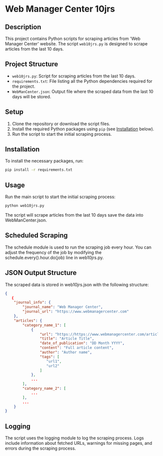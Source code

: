 
# Web Manager Center 10jrs

## Description 
This project contains Python scripts for scraping articles from 'Web Manager Center' website. The script `web10jrs.py` is designed to scrape articles from the last 10 days.

## Project Structure
- `web10jrs.py`: Script for scraping articles from the last 10 days.
- `requirements.txt`: File listing all the Python dependencies required for the project.
- `WebManCenter.json`: Output file where the scraped data from the last 10 days will be stored.

## Setup
1. Clone the repository or download the script files.
2. Install the required Python packages using `pip` (see [Installation](#installation) below).
3. Run the script to start the initial scraping process.

## Installation
To install the necessary packages, run:

```sh
pip install -r requirements.txt
```
## Usage
Run the main script to start the initial scraping process:
```bash
python web10jrs.py
```
The script will scrape articles from the last 10 days save the data into WebManCenter.json. 

## Scheduled Scraping
The schedule module is used to run the scraping job every hour. You can adjust the frequency of the job by modifying the schedule.every().hour.do(job) line in web10jrs.py.

## JSON Output Structure
The scraped data is stored in web10jrs.json with the following structure:
```json
{
   {
    "journal_info": {
        "journal_name": "Web Manager Center",
        "journal_url": "https://www.webmanagercenter.com"
    },
    "articles": {
        "category_name_1": [
            {
                "url": "https://https://www.webmanagercenter.com/article-url",
                "title": "Article Title",
                "date_of_publication": "DD Month YYYY",
                "content": "Full article content",
                "author": "Author name",
                "tags": [
                   "url1",
                   "url2"
                ]
            },
            ...
        ],
        "category_name_2": [
            ...
        ],
        ...
    }
}

```
## Logging
The script uses the logging module to log the scraping process. Logs include information about fetched URLs, warnings for missing pages, and errors during the scraping process.





